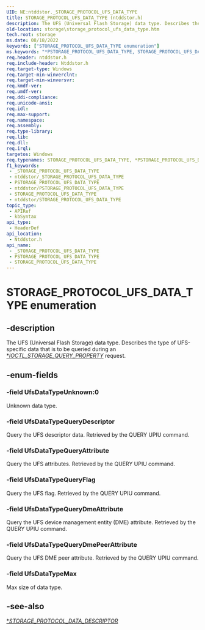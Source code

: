 ```yaml
---
UID: NE:ntddstor._STORAGE_PROTOCOL_UFS_DATA_TYPE
title: STORAGE_PROTOCOL_UFS_DATA_TYPE (ntddstor.h)
description: The UFS (Universal Flash Storage) data type. Describes the type of UFS specific data that's to be queried during an IOCTL_STORAGE_QUERY_PROPERTY request.
old-location: storage\storage_protocol_ufs_data_type.htm
tech.root: storage
ms.date: 08/18/2022
keywords: ["STORAGE_PROTOCOL_UFS_DATA_TYPE enumeration"]
ms.keywords: "*PSTORAGE_PROTOCOL_UFS_DATA_TYPE, STORAGE_PROTOCOL_UFS_DATA_TYPE, STORAGE_PROTOCOL_UFS_DATA_TYPE enumeration [Storage Devices], UfsDataTypeMax, UfsDataTypeQueryDescriptor, UfsDataTypeUnknown, _STORAGE_PROTOCOL_UFS_DATA_TYPE, ntddstor/ UfsDataTypeMax, ntddstor/ UfsDataTypeQueryDescriptor, ntddstor/STORAGE_PROTOCOL_UFS_DATA_TYPE, ntddstor/UfsDataTypeUnknown, storage.storage_protocol_ufs_data_type"
req.header: ntddstor.h
req.include-header: Ntddstor.h
req.target-type: Windows
req.target-min-winverclnt: 
req.target-min-winversvr: 
req.kmdf-ver: 
req.umdf-ver: 
req.ddi-compliance: 
req.unicode-ansi: 
req.idl: 
req.max-support: 
req.namespace: 
req.assembly: 
req.type-library: 
req.lib: 
req.dll: 
req.irql: 
targetos: Windows
req.typenames: STORAGE_PROTOCOL_UFS_DATA_TYPE, *PSTORAGE_PROTOCOL_UFS_DATA_TYPE
f1_keywords:
 - _STORAGE_PROTOCOL_UFS_DATA_TYPE
 - ntddstor/_STORAGE_PROTOCOL_UFS_DATA_TYPE
 - PSTORAGE_PROTOCOL_UFS_DATA_TYPE
 - ntddstor/PSTORAGE_PROTOCOL_UFS_DATA_TYPE
 - STORAGE_PROTOCOL_UFS_DATA_TYPE
 - ntddstor/STORAGE_PROTOCOL_UFS_DATA_TYPE
topic_type:
 - APIRef
 - kbSyntax
api_type:
 - HeaderDef
api_location:
 - Ntddstor.h
api_name:
 - _STORAGE_PROTOCOL_UFS_DATA_TYPE
 - PSTORAGE_PROTOCOL_UFS_DATA_TYPE
 - STORAGE_PROTOCOL_UFS_DATA_TYPE
---
```


# STORAGE_PROTOCOL_UFS_DATA_TYPE enumeration

## -description

The UFS (Universal Flash Storage) data type. Describes the type of UFS-specific data that is to be queried during an [**IOCTL_STORAGE_QUERY_PROPERTY*](ni-ntddstor-ioctl_storage_query_property.md) request.

## -enum-fields

### -field UfsDataTypeUnknown:0

Unknown data type.

### -field UfsDataTypeQueryDescriptor

Query the UFS descriptor data. Retrieved by the QUERY UPIU command.

### -field UfsDataTypeQueryAttribute

Query the UFS attributes. Retrieved by the QUERY UPIU command.

### -field UfsDataTypeQueryFlag

Query the UFS flag. Retrieved by the QUERY UPIU command.

### -field UfsDataTypeQueryDmeAttribute

Query the UFS device management entity (DME) attribute. Retrieved by the QUERY UPIU command.

### -field UfsDataTypeQueryDmePeerAttribute

Query the UFS DME peer attribute. Retrieved by the QUERY UPIU command.

### -field UfsDataTypeMax

Max size of data type.

## -see-also

[**STORAGE_PROTOCOL_DATA_DESCRIPTOR*](ns-ntddstor-_storage_protocol_data_descriptor.md)
